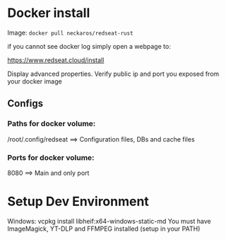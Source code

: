 
# Docker install
Image: 
`docker pull neckaros/redseat-rust`

if you cannot see docker log simply open a webpage to:

https://www.redseat.cloud/install

Display advanced properties. Verify public ip and port you exposed from your docker image

## Configs
### Paths for docker volume:
/root/.config/redseat ==> Configuration files, DBs and cache files

### Ports for docker volume:
8080 ==> Main and only port



# Setup Dev Environment
Windows: vcpkg install libheif:x64-windows-static-md
You must have ImageMagick, YT-DLP and FFMPEG installed (setup in your PATH)


